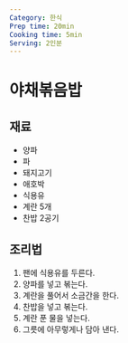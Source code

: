 ```yaml
---
Category: 한식
Prep time: 20min
Cooking time: 5min
Serving: 2인분
---
```


# 야채볶음밥

## 재료
* 양파
* 파
* 돼지고기
* 애호박
* 식용유
* 계란 5개
* 찬밥 2공기

## 조리법
1. 팬에 식용유를 두른다.
2. 양파를 넣고 볶는다.
3. 계란을 풀어서 소금간을 한다.
4. 찬밥을 넣고 볶는다.
5. 계란 푼 물을 넣는다.
6. 그릇에 아무렇게나 담아 낸다.
